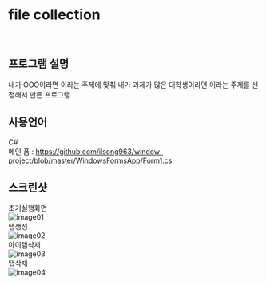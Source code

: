 # file collection
</br>

## 프로그램 설명
내가 OOO이라면 이라는 주제에 맞춰 내가 과제가 많은 대학생이라면 이라는 주제를 선정해서 만든 프로그램
</br>
## 사용언어
C#</br>
메인 폼 : https://github.com/ilsong963/window-project/blob/master/WindowsFormsApp/Form1.cs
</br>
## 스크린샷
초기실행화면
</br>
![image01](https://user-images.githubusercontent.com/50066666/100964795-b2f3e300-356c-11eb-965b-9a227e5c3c1b.png)
</br>
탭생성
</br>
![image02](https://user-images.githubusercontent.com/50066666/100964797-b2f3e300-356c-11eb-99bf-f663a8ddf3f5.png)
</br>
아이템삭제
</br>
![image03](https://user-images.githubusercontent.com/50066666/100964787-b12a1f80-356c-11eb-8bfd-78dc8a03a176.png)
</br>
탭삭제
</br>
![image04](https://user-images.githubusercontent.com/50066666/100964794-b2f3e300-356c-11eb-9480-eac8640d015e.png)



